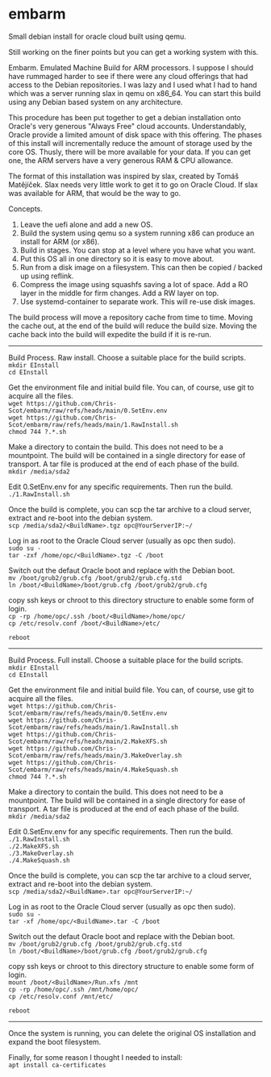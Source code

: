 # embarm
Small debian install for oracle cloud built using qemu.

Still working on the finer points but you can get a working system with this.

Embarm.  Emulated Machine Build for ARM processors.  I suppose I should have rummaged harder to see if there were any cloud offerings that had access to the Debian repositories.
I was lazy and I used what I had to hand which was a server running slax in qemu on x86_64.
You can start this build using any Debian based system on any architecture.

This procedure has been put together to get a debian installation onto Oracle's very generous "Always Free" cloud accounts.
Understandably, Oracle provide a limited amount of disk space with this offering.  The phases of this install will incrementally reduce the amount of storage used by the core OS.  Thusly, there will be more available for your data.
If you can get one, the ARM servers have a very generous RAM & CPU allowance.

The format of this installation was inspired by slax, created by Tomáš Matějíček.  Slax needs very little work to get it to go on Oracle Cloud.  If slax was available for ARM, that would be the way to go.

Concepts.
1.  Leave the uefi alone and add a new OS.
2.  Build the system using qemu so a system running x86 can produce an install for ARM (or x86).
3.  Build in stages.  You can stop at a level where you have what you want.
4.  Put this OS all in one directory so it is easy to move about.
5.  Run from a disk image on a filesystem.  This can then be copied / backed up using reflink.
6.  Compress the image using squashfs saving a lot of space.  Add a RO layer in the middle for firm changes.  Add a RW layer on top.
7.  Use systemd-container to separate work.  This will re-use disk images.

The build process will move a repository cache from time to time.
Moving the cache out, at the end of the build will reduce the build size.
Moving the cache back into the build will expedite the build if it is re-run.

---
Build Process.  Raw install.
Choose a suitable place for the build scripts.  
`mkdir EInstall`  
`cd EInstall`

Get the environment file and initial build file.  You can, of course, use git to acquire all the files.  
`wget https://github.com/Chris-Scot/embarm/raw/refs/heads/main/0.SetEnv.env`  
`wget https://github.com/Chris-Scot/embarm/raw/refs/heads/main/1.RawInstall.sh`  
`chmod 744 ?.*.sh`

Make a directory to contain the build.  This does not need to be a mountpoint.  The build will be contained in a single directory for ease of transport.  A tar file is produced at the end of each phase of the build.  
`mkdir /media/sda2`

Edit 0.SetEnv.env for any specific requirements.  Then run the build.  
`./1.RawInstall.sh`

Once the build is complete, you can scp the tar archive to a cloud server, extract and re-boot into the debian system.  
`scp /media/sda2/<BuildName>.tgz opc@YourServerIP:~/`

Log in as root to the Oracle Cloud server (usually as opc then sudo).  
`sudo su -`  
`tar -zxf /home/opc/<BuildName>.tgz -C /boot`

Switch out the defaut Oracle boot and replace with the Debian boot.  
`mv /boot/grub2/grub.cfg /boot/grub2/grub.cfg.std`  
`ln /boot/<BuildName>/boot/grub.cfg /boot/grub2/grub.cfg`

copy ssh keys or chroot to this directory structure to enable some form of login.  
`cp -rp /home/opc/.ssh /boot/<BuildName>/home/opc/`  
`cp /etc/resolv.conf /boot/<BuildName>/etc/`

`reboot`

---

Build Process.  Full install.
Choose a suitable place for the build scripts.  
`mkdir EInstall`  
`cd EInstall`

Get the environment file and initial build file.  You can, of course, use git to acquire all the files.  
`wget https://github.com/Chris-Scot/embarm/raw/refs/heads/main/0.SetEnv.env`  
`wget https://github.com/Chris-Scot/embarm/raw/refs/heads/main/1.RawInstall.sh`  
`wget https://github.com/Chris-Scot/embarm/raw/refs/heads/main/2.MakeXFS.sh`  
`wget https://github.com/Chris-Scot/embarm/raw/refs/heads/main/3.MakeOverlay.sh`  
`wget https://github.com/Chris-Scot/embarm/raw/refs/heads/main/4.MakeSquash.sh`  
`chmod 744 ?.*.sh`

Make a directory to contain the build.  This does not need to be a mountpoint.  The build will be contained in a single directory for ease of transport.  A tar file is produced at the end of each phase of the build.  
`mkdir /media/sda2`

Edit 0.SetEnv.env for any specific requirements.  Then run the build.  
`./1.RawInstall.sh`  
`./2.MakeXFS.sh`  
`./3.MakeOverlay.sh`  
`./4.MakeSquash.sh`

Once the build is complete, you can scp the tar archive to a cloud server, extract and re-boot into the debian system.  
`scp /media/sda2/<BuildName>.tar opc@YourServerIP:~/`

Log in as root to the Oracle Cloud server (usually as opc then sudo).  
`sudo su -`  
`tar -xf /home/opc/<BuildName>.tar -C /boot`

Switch out the defaut Oracle boot and replace with the Debian boot.  
`mv /boot/grub2/grub.cfg /boot/grub2/grub.cfg.std`  
`ln /boot/<BuildName>/boot/grub.cfg /boot/grub2/grub.cfg`

copy ssh keys or chroot to this directory structure to enable some form of login.  
`mount /boot/<BuildName>/Run.xfs /mnt`  
`cp -rp /home/opc/.ssh /mnt/home/opc/`  
`cp /etc/resolv.conf /mnt/etc/`

`reboot`

---

Once the system is running, you can delete the original OS installation and expand the boot filesystem.

Finally, for some reason I thought I needed to install:  
`apt install ca-certificates`
